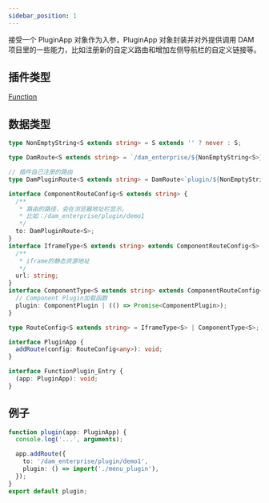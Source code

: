 ```yaml
---
sidebar_position: 1
---
```


接受一个 PluginApp 对象作为入参，PluginApp 对象封装并对外提供调用 DAM 项目里的一些能力，比如注册新的自定义路由和增加左侧导航栏的自定义链接等。

## 插件类型

[Function](../plugin-types/function-plugin)

## 数据类型

```typescript
type NonEmptyString<S extends string> = S extends '' ? never : S;

type DamRoute<S extends string> = `/dam_enterprise/${NonEmptyString<S>}`;

// 插件自己注册的路由
type DamPluginRoute<S extends string> = DamRoute<`plugin/${NonEmptyString<S>}`>;

interface ComponentRouteConfig<S extends string> {
  /**
   * 路由的路径，会在浏览器地址栏显示。
   * 比如：/dam_enterprise/plugin/demo1
   */
  to: DamPluginRoute<S>;
}
interface IframeType<S extends string> extends ComponentRouteConfig<S> {
  /**
   * iframe的静态资源地址
   */
  url: string;
}
interface ComponentType<S extends string> extends ComponentRouteConfig<S> {
  // Component Plugin加载函数
  plugin: ComponentPlugin | (() => Promise<ComponentPlugin>);
}

type RouteConfig<S extends string> = IframeType<S> | ComponentType<S>;

interface PluginApp {
  addRoute(config: RouteConfig<any>): void;
}

interface FunctionPlugin_Entry {
  (app: PluginApp): void;
}
```

## 例子

```typescript title="entry_plugin.ts"
function plugin(app: PluginApp) {
  console.log('...', arguments);

  app.addRoute({
    to: '/dam_enterprise/plugin/demo1',
    plugin: () => import('./menu_plugin'),
  });
}
export default plugin;
```
